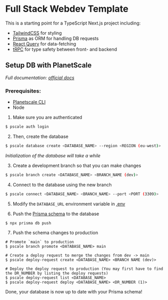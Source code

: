# Full Stack Webdev Template
This is a starting point for a TypeScript Next.js project including:
- [TailwindCSS](https://tailwindcss.com) for styling
- [Prisma](https://www.prisma.io) as ORM for handling DB requests
- [React Query](https://react-query.tanstack.com) for data-fetching
- [tRPC](https://trpc.io) for type safety between front- and backend


## Setup DB with PlanetScale
*Full documentation: [official docs](https://docs.planetscale.com/tutorials/planetscale-quick-start-guide#getting-started-—-planetscale-cli)*
### Prerequisites:
- [Planetscale CLI](https://github.com/planetscale/cli#installation)
- Node

1. Make sure you are authenticated
```sh
$ pscale auth login
```

2. Then, create the database
```sh
$ pscale database create <DATABASE_NAME> --region <REGION (eu-west)>
```
*Initialization of the database will take a while*

3. Create a development branch so that you can make changes
```sh
$ pscale branch create <DATABASE_NAME> <BRANCH_NAME (dev)>
```

4. Connect to the database using the new branch
```sh
$ pscale connect <DATABASE_NAME> <BRANCH_NAME> --port <PORT (3309)>
````

5. Modify the `DATABASE_URL` environment variable in [.env](.env)

6. Push the [Prisma schema](prisma/schema.prisma) to the database
```
$ npx prisma db push
```

7. Push the schema changes to production
```
# Promote `main` to production
$ pscale branch promote <DATABASE_NAME> main

# Create a deploy request to merge the changes from dev -> main
$ pscale deploy-request create <DATABASE_NAME> <BRANCH NAME (dev)>

# Deploy the deploy request to production (You may first have to find the DR_NUMBER by listing the deploy requests)
$ pscale deploy-request list <DATABASE_NAME>
$ pscale deploy-request deploy <DATABASE_NAME> <DR_NUMBER (1)>
```

Done, your database is now up to date with your Prisma schema!
